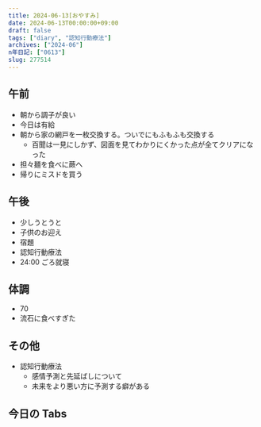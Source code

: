 ```yaml
---
title: 2024-06-13[おやすみ]
date: 2024-06-13T00:00:00+09:00
draft: false
tags: ["diary", "認知行動療法"]
archives: ["2024-06"]
n年日記: ["0613"]
slug: 277514
---
```


## 午前

- 朝から調子が良い
- 今日は有給
- 朝から家の網戸を一枚交換する。ついでにもふもふも交換する
  - 百聞は一見にしかず、図面を見てわかりにくかった点が全てクリアになった
- 担々麺を食べに蕨へ
- 帰りにミスドを買う

## 午後

- 少しうとうと
- 子供のお迎え
- 宿題
- 認知行動療法
- 24:00 ごろ就寝

## 体調

- 70
- 流石に食べすぎた

## その他

- 認知行動療法
  - 感情予測と先延ばしについて
  - 未来をより悪い方に予測する癖がある

## 今日の Tabs
